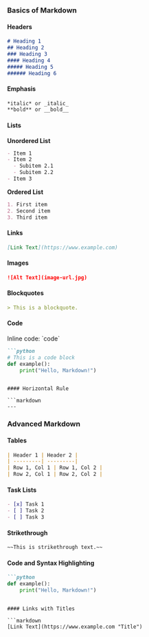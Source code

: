 
### Basics of Markdown

#### Headers

```markdown
# Heading 1
## Heading 2
### Heading 3
#### Heading 4
##### Heading 5
###### Heading 6
```

#### Emphasis

```markdown
*italic* or _italic_
**bold** or __bold__
```

#### Lists

**Unordered List**

```markdown
- Item 1
- Item 2
  - Subitem 2.1
  - Subitem 2.2
- Item 3
```

**Ordered List**

```markdown
1. First item
2. Second item
3. Third item
```

#### Links

```markdown
[Link Text](https://www.example.com)
```

#### Images

```markdown
![Alt Text](image-url.jpg)
```

#### Blockquotes

```markdown
> This is a blockquote.
```

#### Code

Inline code: \`code\`

```markdown
```python
# This is a code block
def example():
    print("Hello, Markdown!")
```
```

#### Horizontal Rule

```markdown
---
```

### Advanced Markdown

#### Tables

```markdown
| Header 1 | Header 2 |
| ---------| ---------|
| Row 1, Col 1 | Row 1, Col 2 |
| Row 2, Col 1 | Row 2, Col 2 |
```

#### Task Lists

```markdown
- [x] Task 1
- [ ] Task 2
- [ ] Task 3
```

#### Strikethrough

```markdown
~~This is strikethrough text.~~
```

#### Code and Syntax Highlighting

```markdown
```python
def example():
    print("Hello, Markdown!")
```
```

#### Links with Titles

```markdown
[Link Text](https://www.example.com "Title")
```